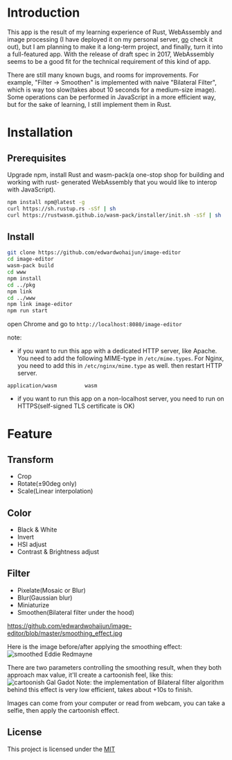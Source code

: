 # Introduction
This app is the result of my learning experience of Rust, WebAssembly and image processing
(I have deployed it on my personal server, [go](http://worksphere.cn/image-editor) check it out), 
but I am planning to make it a long-term project, and finally, turn it into a full-featured app.
With the release of draft spec in 2017, WebAssembly seems to be a good fit for the technical requirement of this kind of app.

There are still many known bugs, and rooms for improvements. For example, "Filter -> Smoothen" is implemented with naive "Bilateral Filter", 
which is way too slow(takes about 10 seconds for a medium-size image). 
Some operations can be performed in JavaScript in a more efficient way,
but for the sake of learning, I still implement them in Rust.

# Installation
## Prerequisites
Upgrade npm, install Rust and wasm-pack(a one-stop shop for building and working with rust- generated WebAssembly that you would like to interop with JavaScript).

```bash
npm install npm@latest -g
curl https://sh.rustup.rs -sSf | sh
curl https://rustwasm.github.io/wasm-pack/installer/init.sh -sSf | sh
```

## Install
```bash
git clone https://github.com/edwardwohaijun/image-editor
cd image-editor
wasm-pack build
cd www
npm install
cd ../pkg
npm link
cd ../www
npm link image-editor
npm run start
```
open Chrome and go to `http://localhost:8080/image-editor`

note: 
* if you want to run this app with a dedicated HTTP server, like Apache. 
You need to add the following MIME-type in `/etc/mime.types`. 
For Nginx, you need to add this in `/etc/nginx/mime.type` as well. 
then restart HTTP server.
```
application/wasm         wasm
```

* if you want to run this app on a non-localhost server, you need to run on HTTPS(self-signed TLS certificate is OK)

# Feature
## Transform
* Crop
* Rotate(±90deg only)
* Scale(Linear interpolation)

## Color
* Black & White
* Invert
* HSI adjust
* Contrast & Brightness adjust

## Filter
* Pixelate(Mosaic or Blur)
* Blur(Gaussian blur)
* Miniaturize
* Smoothen(Bilateral filter under the hood)

https://github.com/edwardwohaijun/image-editor/blob/master/smoothing_effect.jpg

Here is the image before/after applying the smoothing effect:
![smoothed Eddie Redmayne](https://raw.githubusercontent.com/edwardwohaijun/image-editor/master/smoothing_effect.jpg)

There are two parameters controlling the smoothing result, when they both approach max value, it'll create a cartoonish feel, like this:
![cartoonish Gal Gadot](https://raw.githubusercontent.com/edwardwohaijun/image-editor/master/cartoonish_effect.jpg)
Note: the implementation of Bilateral filter algorithm behind this effect is very low efficient,
takes about +10s to finish.

Images can come from your computer or read from webcam, you can take a selfie, then apply the cartoonish effect. 

## License

This project is licensed under the [MIT](https://github.com/edwardwohaijun/image-editor/blob/master/LICENSE)
